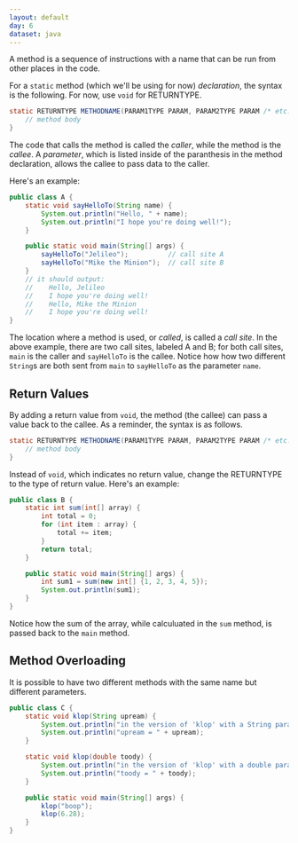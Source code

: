 ```yaml
---
layout: default
day: 6
dataset: java
---
```


A method is a sequence of instructions with a name that can be run from other places in the code.

For a `static` method (which we'll be using for now) *declaration*, the syntax is the following. For now, use `void`  for RETURNTYPE. 
```java
static RETURNTYPE METHODNAME(PARAM1TYPE PARAM, PARAM2TYPE PARAM /* etc... */) {
    // method body
}
```

The code that calls the method is called the *caller*, while
the method is the *callee*. A *parameter*, which is listed inside of the paranthesis in the method
declaration, allows the callee to pass data to the caller.

Here's an example:
```java
public class A {
    static void sayHelloTo(String name) {
        System.out.println("Hello, " + name);
        System.out.println("I hope you're doing well!");
    }

    public static void main(String[] args) {
        sayHelloTo("Jelileo");          // call site A
        sayHelloTo("Mike the Minion");  // call site B
    }
    // it should output:
    //    Hello, Jelileo
    //    I hope you're doing well!
    //    Hello, Mike the Minion
    //    I hope you're doing well!
}
```

The location where a method is used, or *called*, is called a *call site*. In the above example,
there are two call sites, labeled A and B; for both call sites, `main` is the caller and `sayHelloTo` is
the callee. Notice how how two different `String`s are both sent from `main` to `sayHelloTo` as the
parameter `name`.

## Return Values
By adding a return value from `void`, the method (the callee) can pass a value
back to the callee. As a reminder, the syntax is as follows.

```java
static RETURNTYPE METHODNAME(PARAM1TYPE PARAM, PARAM2TYPE PARAM /* etc... */) {
    // method body
}
```

Instead of `void`, which indicates no return value, change the RETURNTYPE to the type of return value.
Here's an example:

```java
public class B {
    static int sum(int[] array) {
        int total = 0; 
        for (int item : array) {
            total += item;
        }
        return total;
    }

    public static void main(String[] args) {
        int sum1 = sum(new int[] {1, 2, 3, 4, 5});
        System.out.println(sum1);
    }
}
```

Notice how the sum of the array, while calculuated in the `sum` method, 
is passed back to the `main` method.

## Method Overloading
It is possible to have two different methods with the same name but different parameters.

```java
public class C {
    static void klop(String upream) {
        System.out.println("in the version of 'klop' with a String parameter");
        System.out.println("upream = " + upream);
    }

    static void klop(double toody) {
        System.out.println("in the version of 'klop' with a double parameter");
        System.out.println("toody = " + toody);
    }

    public static void main(String[] args) {
        klop("boop");
        klop(6.28);
    }
}
```
